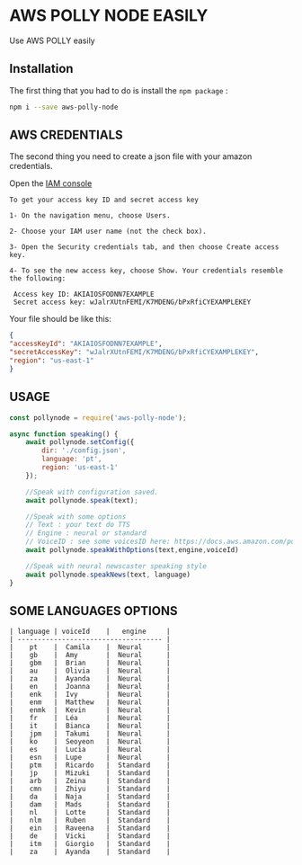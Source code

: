 # AWS POLLY NODE EASILY
 Use AWS POLLY easily 

## Installation

The first thing that you had to do is install the `npm package` :

```bash
npm i --save aws-polly-node
```

## AWS CREDENTIALS

The second thing you need to create a json file with your amazon credentials.

Open the [IAM console](https://console.aws.amazon.com/iam/)

```
To get your access key ID and secret access key

1- On the navigation menu, choose Users.

2- Choose your IAM user name (not the check box).

3- Open the Security credentials tab, and then choose Create access key.

4- To see the new access key, choose Show. Your credentials resemble the following:

 Access key ID: AKIAIOSFODNN7EXAMPLE
 Secret access key: wJalrXUtnFEMI/K7MDENG/bPxRfiCYEXAMPLEKEY

```
Your file should be like this:

```json
{ 
"accessKeyId": "AKIAIOSFODNN7EXAMPLE",
"secretAccessKey": "wJalrXUtnFEMI/K7MDENG/bPxRfiCYEXAMPLEKEY",
"region": "us-east-1"
}
```



## USAGE

```javascript
const pollynode = require('aws-polly-node');

async function speaking() {
    await pollynode.setConfig({
        dir: './config.json',
        language: 'pt',
        region: 'us-east-1'
    });

    //Speak with configuration saved.
    await pollynode.speak(text);

    //Speak with some options 
    // Text : your text do TTS
    // Engine : neural or standard
    // VoiceID : see some voicesID here: https://docs.aws.amazon.com/polly/latest/dg/voicelist.html
    await pollynode.speakWithOptions(text,engine,voiceId)

    //Speak with neural newscaster speaking style
    await pollynode.speakNews(text, language)
}

```

## SOME LANGUAGES OPTIONS

```csv
| language | voiceId    |   engine     |
| ------------------------------------ |
|    pt    |  Camila    |  Neural      |
|    gb    |  Amy       |  Neural      |
|    gbm   |  Brian     |  Neural      |
|    au    |  Olivia    |  Neural      |
|    za    |  Ayanda    |  Neural      |
|    en    |  Joanna    |  Neural      | 
|    enk   |  Ivy       |  Neural      |
|    enm   |  Matthew   |  Neural      |
|    enmk  |  Kevin     |  Neural      |
|    fr    |  Léa       |  Neural      |
|    it    |  Bianca    |  Neural      |
|    jpm   |  Takumi    |  Neural      |
|    ko    |  Seoyeon   |  Neural      |
|    es    |  Lucia     |  Neural      |
|    esn   |  Lupe      |  Neural      |
|    ptm   |  Ricardo   |  Standard    |
|    jp    |  Mizuki    |  Standard    |
|    arb   |  Zeina     |  Standard    |
|    cmn   |  Zhiyu     |  Standard    |
|    da    |  Naja      |  Standard    |
|    dam   |  Mads      |  Standard    |
|    nl    |  Lotte     |  Standard    |
|    nlm   |  Ruben     |  Standard    |
|    ein   |  Raveena   |  Standard    |
|    de    |  Vicki     |  Standard    |
|    itm   |  Giorgio   |  Standard    |
|    za    |  Ayanda    |  Standard    |
```

